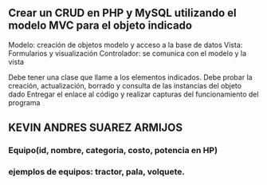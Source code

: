 ## Crear un CRUD en PHP y MySQL utilizando el modelo MVC para el objeto indicado

Modelo: creación de objetos modelo y acceso a la base de datos
Vista: Formularios y visualización
Controlador: se comunica con el modelo y la vista

Debe tener una clase que llame a los elementos indicados.
Debe probar la creación, actualización, borrado y consulta de las instancias del objeto dado
Entregar el enlace al código y realizar capturas del funcionamiento del programa

## KEVIN ANDRES SUAREZ ARMIJOS
### Equipo(id, nombre, categoria, costo, potencia en HP)
### ejemplos de equipos: tractor, pala, volquete.